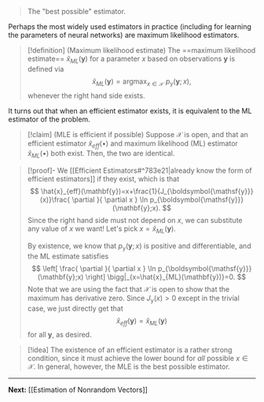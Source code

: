> The "best possible" estimator.

Perhaps the most widely used estimators in practice (including for learning the parameters of neural networks) are maximum likelihood estimators.

> [!definition] (Maximum likelihood estimate)
> The ==maximum likelihood estimate== $\hat{x}_{ML}(\mathbf{y})$ for a parameter $x$ based on observations $\mathbf{y}$ is defined via
> $$
> \hat{x}_{ML}(\mathbf{y})=\mathop{\arg\max}_{x \in \mathcal{X}}\ p_{\boldsymbol{\mathsf{y}}}(\mathbf{y};x),
> $$
> whenever the right hand side exists.

It turns out that when an efficient estimator exists, it is equivalent to the ML estimator of the problem. 

> [!claim] (MLE is efficient if possible)
> Suppose $\mathcal{X}$ is open, and that an efficient estimator $\hat{x}_{eff}(\bullet)$ and maximum likelihood (ML) estimator $\hat{x}_{ML}(\bullet)$ both exist. Then, the two are identical.

> [!proof]-
> We [[Efficient Estimators#^783e21|already know the form of efficient estimators]] if they exist, which is that
> $$
> \hat{x}_{eff}(\mathbf{y})=x+\frac{1}{J_{\boldsymbol{\mathsf{y}}}(x)}\frac{ \partial }{ \partial x } \ln p_{\boldsymbol{\mathsf{y}}}(\mathbf{y};x).
> $$
> Since the right hand side must not depend on $x$, we can substitute any value of $x$ we want! Let's pick $x=\hat{x}_{ML}(\mathbf{y})$.
> 
> By existence, we know that $p_{\boldsymbol{\mathsf{y}}}(\mathbf{y};x)$ is positive and differentiable, and the ML estimate satisfies
> $$
> \left[ \frac{ \partial }{ \partial x } \ln p_{\boldsymbol{\mathsf{y}}}(\mathbf{y};x) \right] \bigg|_{x=\hat{x}_{ML}(\mathbf{y})}=0.
> $$
> Note that we are using the fact that $\mathcal{X}$ is open to show that the maximum has derivative zero. Since $J_{\boldsymbol{\mathsf{y}}}(x)>0$ except in the trivial case, we just directly get that
> $$
> \hat{x}_{eff}(\mathbf{y})=\hat{x}_{ML}(\mathbf{y})
> $$
> for all $\mathbf{y}$, as desired.

> [!idea]
> The existence of an efficient estimator is a rather strong condition, since it must achieve the lower bound for *all* possible $x \in \mathcal{X}$. In general, however, the MLE is the best possible estimator.

---

**Next:** [[Estimation of Nonrandom Vectors]]


